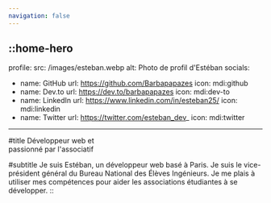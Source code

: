 ```yaml
---
navigation: false
---
```


::home-hero
---
profile:
  src: /images/esteban.webp
  alt: Photo de profil d'Estéban
socials:
  - name: GitHub
    url: https://github.com/Barbapapazes
    icon: mdi:github
  - name: Dev.to
    url: https://dev.to/barbapapazes
    icon: mdi:dev-to
  - name: LinkedIn
    url: https://www.linkedin.com/in/esteban25/
    icon: mdi:linkedin
  - name: Twitter
    url: https://twitter.com/esteban_dev_
    icon: mdi:twitter
---
#title
Développeur web et <br /> passionné par l'associatif

#subtitle
Je suis Estéban, un développeur web basé à Paris. Je suis le vice-président général du Bureau National des Élèves Ingénieurs. Je me plais à utiliser mes compétences pour aider les associations étudiantes à se développer. 
::